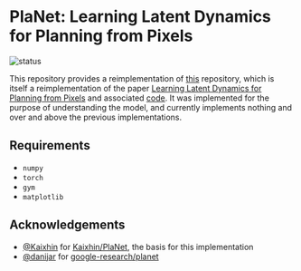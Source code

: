 # PlaNet: Learning Latent Dynamics for Planning from Pixels

![status](https://img.shields.io/badge/status-development-orange)

This repository provides a reimplementation of [this](https://github.com/Kaixhin/PlaNet) repository, which is itself a reimplementation of the paper [Learning Latent Dynamics for Planning from Pixels](https://arxiv.org/abs/1811.04551) and associated [code](https://github.com/google-research/planet). It was implemented for the purpose of understanding the model, and currently implements nothing and over and above the previous implementations.

## Requirements

- `numpy`
- `torch`
- `gym`
- `matplotlib`

## Acknowledgements
- [@Kaixhin](https://github.com/Kaixhin) for [Kaixhin/PlaNet](https://github.com/Kaixhin/PlaNet), the basis for this implementation
- [@danijar](https://github.com/danijar) for [google-research/planet](https://github.com/google-research/planet)